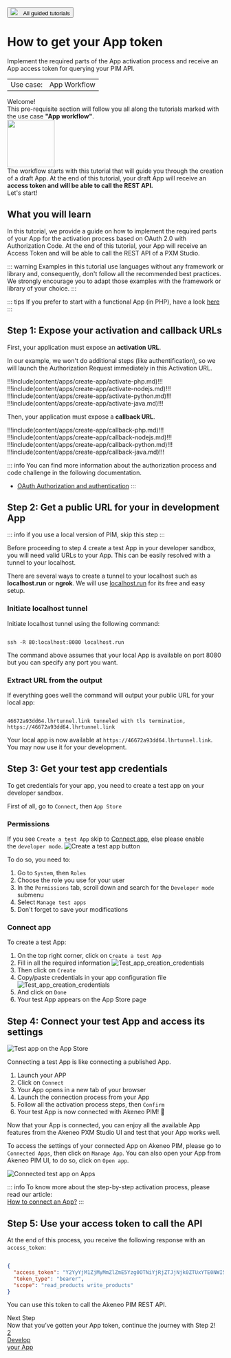 <a href="/tutorials/homepage.html" class="back-button">
   <button>
      <img src="/img/icons/icon--arrow-back.svg" style="margin-right: 10px;">
      All guided tutorials
   </button>
</a>

# How to get your App token

Implement the required parts of the App activation process and receive an App access token for querying your PIM API.

<table class="tag-container-xs">
    <tr>
        <td>Use case:</td>
        <td>
            <div class="tag-not-selectable">
                <div class="tag-color tag-color-light-blue"></div>
                <div class="tag-label">App Workflow</div>
            </div>
        </td>
    </tr>
</table>

<div class="block-welcome">
    <div class="block-welcome-title">Welcome!</div>
    <div class="block-welcome-row">
        <div class="block-welcome-text">
            This pre-requisite section will follow you all along the tutorials
            marked with the use case <b>"App workflow"</b>.
        </div>
        <img src="../../img/illustrations/illus--Attributegroup.svg" width="110px" class="hidden-xs">
    </div>
    <div class="block-welcome-text">
        The workflow starts with this tutorial that will guide you through the creation of a draft App.
        At the end of this tutorial, your draft App will receive an <b>access token and will be able to call
        the REST API.</b>
    </div>
    <div class="block-welcome-text">
        Let's start!
    </div>
</div>

## What you will learn
In this tutorial, we provide a guide on how to implement the required parts of your App for the activation process based on OAuth 2.0 with Authorization Code.
At the end of this tutorial, your App will receive an Access Token and will be able to call the REST API of a PXM Studio.

::: warning
Examples in this tutorial use languages without any framework or library and, consequently, don't follow all the recommended best practices. 
We strongly encourage you to adapt those examples with the framework or library of your choice.
:::

::: tips
If you prefer to start with a functional App (in PHP), have a look [here](/apps/app-developer-tools.html)
:::

## Step 1: Expose your activation and callback URLs

First, your application must expose an **activation URL**.

In our example, we won't do additional steps (like authentification), so we will launch the Authorization Request immediately in this Activation URL.

!!!include(content/apps/create-app/activate-php.md)!!!
!!!include(content/apps/create-app/activate-nodejs.md)!!!
!!!include(content/apps/create-app/activate-python.md)!!!
!!!include(content/apps/create-app/activate-java.md)!!!

Then, your application must expose a **callback URL**.

!!!include(content/apps/create-app/callback-php.md)!!!
!!!include(content/apps/create-app/callback-nodejs.md)!!!
!!!include(content/apps/create-app/callback-python.md)!!!
!!!include(content/apps/create-app/callback-java.md)!!!


::: info
You can find more information about the authorization process and code challenge in the following documentation. 
- [OAuth Authorization and authentication](/apps/authentication-and-authorization.html#)
:::

## Step 2: Get a public URL for your in development App

::: info
if you use a local version of PIM, skip this step
:::

Before proceeding to step 4 create a test App in your developer sandbox, you will need valid URLs to your App. This can be easily resolved with a tunnel to your localhost.

There are several ways to create a tunnel to your localhost such as **localhost.run** or **ngrok**. We will use [localhost.run](https://localhost.run/) for its free and easy setup.

### Initiate localhost tunnel

Initiate localhost tunnel using the following command:

```shell

ssh -R 80:localhost:8080 localhost.run
```

The command above assumes that your local App is available on port 8080 but you can specify any port you want.


### Extract URL from the output

If everything goes well the command will output your public URL for your local app:

```shell

46672a93dd64.lhrtunnel.link tunneled with tls termination, https://46672a93dd64.lhrtunnel.link
```

Your local app is now available at `https://46672a93dd64.lhrtunnel.link`. You may now use it for your development.

## Step 3: Get your test app credentials

To get credentials for your app, you need to create a test app on your developer sandbox.

First of all, go to `Connect`, then `App Store`

### Permissions

If you see `Create a test App` skip to [Connect app](#connect-app), else please enable the `developer mode`.
![Create a test app button](../../img/apps/create-a-test-app-button.png)

To do so, you need to:
1. Go to `System`, then `Roles`
2. Choose the role you use for your user
3. In the `Permissions` tab, scroll down and search for the `Developer mode` submenu
4. Select `Manage test apps`
5. Don't forget to save your modifications

### Connect app

To create a test App:
1. On the top right corner, click on `Create a test App`
2. Fill in all the required information
   ![Test_app_creation_credentials](../../img/apps/test-app-creation-info.png)
3. Then click on `Create`
4. Copy/paste credentials in your app configuration file
   ![Test_app_creation_credentials](../../img/apps/test-app-creation-credentials.png)
5. And click on `Done`
6. Your test App appears on the App Store page


## Step 4: Connect your test App and access its settings

![Test app on the App Store](../../img/apps/marketplace-with-test-app.png)

Connecting a test App is like connecting a published App. 

1. Launch your APP
2. Click on `Connect`
3. Your App opens in a new tab of your browser
4. Launch the connection process from your App
5. Follow all the activation process steps, then `Confirm`
6. Your test App is now connected with Akeneo PIM! 🔗

Now that your App is connected, you can enjoy all the available App features from the Akeneo PXM Studio UI and test that your App works well. 

To access the settings of your connected App on Akeneo PIM, please go to `Connected Apps`, then click on `Manage App`. 
You can also open your App from Akeneo PIM UI, to do so, click on `Open app`. 

![Connected test app on Apps](../../img/apps/connected-test-app.png)

::: info
To know more about the step-by-step activation process, please read our article:  
[How to connect an App?](https://help.akeneo.com/pim/serenity/articles/how-to-connect-my-pim-with-apps.html#how-to-connect-an-app)
:::

## Step 5: Use your access token to call the API

At the end of this process, you receive the following response with an `access_token`:

```json

{
  "access_token": "Y2YyYjM1ZjMyMmZlZmE5Yzg0OTNiYjRjZTJjNjk0ZTUxYTE0NWI5Zm",
  "token_type": "bearer",
  "scope": "read_products write_products"
}
```

You can use this token to call the Akeneo PIM REST API.

<div class="block-next-steps block-next-steps-main">
    <div class="block-next-steps-title">Next Step</div>
    <div class="block-next-steps-text">Now that you’ve gotten your App token, continue the journey with Step 2!</div>
    <a href="/tutorials/how-to-retrieve-pim-structure.html" class="next-steps-button next-steps-button-smaller">
        <div class="next-steps-button-number">2</div>
        <div class="next-steps-button-text">
            Develop<br>
            your App
        </div>
   </a>
</div>
